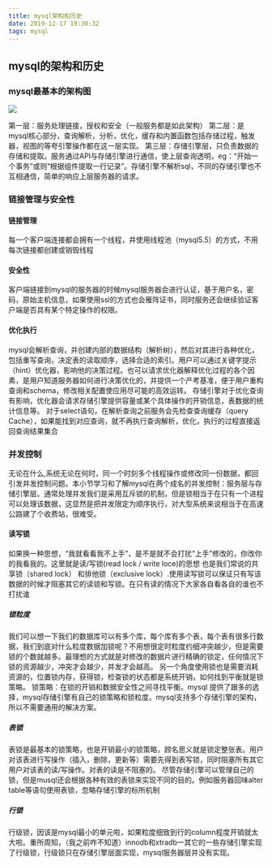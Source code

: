 ```yaml
---
title: mysql架构和历史
date: 2019-12-17 19:30:32
tags: mysql
---
```


## mysql的架构和历史

### mysql最基本的架构图


![](/images/mysqlStruct.png)

第一层：服务处理链接，授权和安全（一般服务都是如此架构）
第二层：是mysql核心部分，查询解析，分析，优化，缓存和内置函数包括存储过程，触发器，视图的等夸引擎操作都在这一层实现。
第三层：存储引擎层，只负责数据的存储和提取。服务通过API与存储引擎进行通信，使上层查询透明，eg：“开始一个事务”或则“根据组件提取一行记录”。存储引擎不解析sql，不同的存储引擎也不互相通信，简单的响应上层服务器的请求。


### 链接管理与安全性

#### 链接管理
每一个客户端连接都会拥有一个线程，并使用线程池（mysql5.5）的方式，不用每次链接都创建或销毁线程
#### 安全性
客户端链接到mysql的服务器的时候mysql服务器会进行认证，基于用户名，密码，原始主机信息，如果使用ssl的方式也会雁阵证书，同时服务还会继续验证客户端是否具有某个特定操作的权限。

#### 优化执行
mysql会解析查询，并创建内部的数据结构（解析树），然后对其进行各种优化，包括重写查询，决定表的读取顺序，选择合适的索引。用户可以通过关键字提示（hint）优化器，影响他的决策过程。也可以请求优化器解释优化过程的各个因素，是用户知道服务器如何进行决策优化的，并提供一个产考基准，便于用户重构查询和schema，修改相关配置使应用尽可能的高效运转。
存储引擎对于优化查询有影响，优化器会请求存储引擎提供容量或某个具体操作的开销信息，表数据的统计信息等。
对于select语句，在解析查询之前服务会先检查查询缓存（query Cache），如果能找到对应查询，就不再执行查询解析，优化，执行的过程直接返回查询结果集合

### 并发控制
无论在什么,系统无论在何时，同一个时刻多个线程操作或修改同一份数据，都回引发并发控制问题。本小节学习和了解mysql在两个成名的并发控制：服务层与存储引擎层。通常处理并发我们是采用互斥锁的机制，但是锁相当于在只有一个进程可以处理该数据，这显然是把并发限定为顺序执行，对大型系统来说相当于在高速公路建了个收费站，很难受。
#### 读写锁
如果换一种思想，“我就看看我不上手”，是不是就不会打扰“上手”修改的，你改你的我看我的。这里就是读/写锁(read lock / write loce)的思想 也是我们常说的共享锁（shared lock） 和排他锁（exclusive lock）.使用读写锁可以保证只有写该数据的时候才阻塞其它的读锁和写锁。在只有读的情况下大家各自看各自的谁也不打扰谁
##### 锁粒度
我们可以想一下我们的数据库可以有多个库，每个库有多个表，每个表有很多行数据，我们到底对什么粒度数据加锁呢？不用想很定时粒度约细冲突越少，但是需要锁的个数就越多。最理想的方式就是对修改的数据片进行精确的锁定，任何情况下锁的资源越少，冲突才会越少，并发才会越高。
另一个角度使用锁也是需要消耗资源的，位置锁内存，获得锁，检查锁的状态都是系统开销，如何找到平衡就是锁策略。
锁策略：在锁的开销和数据安全性之间寻找平衡。mysql 提供了跟多的选择，mysql存储引擎有自己的锁策略和锁粒度。mysql支持多个存储引擎的架构，所以不需要通用的解决方案。
##### 表锁
表锁是最基本的锁策略，也是开销最小的锁策略，顾名思义就是锁定整张表。用户对该表进行写操作（插入，删除，更新等）需要先得到表写锁，同时阻塞所有其它用户对该表的读/写操作。对表的读是不阻塞的。
尽管存储引擎可以管理自己的锁，但是musql还会根据各种有效的表锁来实现不同的目的。例如服务器回味alter table等语句使用表锁，忽略存储引擎的标所机制
##### 行锁 
行级锁，因该是mysql最小的单元啦，如果粒度细致到行的column程度开销就太大啦。重所周知，（我之前咋不知道）innodb和xtradb一其它的一些存储引擎实现了行级锁，行级锁只在存储引擎层面实现，mysql服务器层并没有实现。
